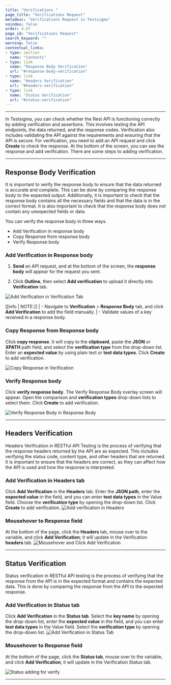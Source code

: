 ```yaml
---
title: "Verifications "
page_title: "Verifications Request"
metadesc: "Verifications Request in Testsigma"
noindex: false
order: 4.67
page_id: "Verifications Request"
search_keyword: ""
warning: false
contextual_links:
- type: section
  name: "Contents" 
- type: link
  name: "Response Body Verification"
  url: "#response-body-verification"
- type: link
  name: "Headers Verification"
  url: "#headers-verification"
- type: link
  name: "Status Verification"
  url: "#status-verification"
---
```


---

In Testsigma, you can check whether the Rest API is functioning correctly by adding verification and assertions. This involves testing the API endpoints, the data returned, and the response codes. Verification also includes validating the API against the requirements and ensuring that the API is secure. For verification, you need to add an API request and click **Create** to check the response. At the bottom of the screen, you can see the response and add verification. There are some steps to adding verification.

---

## **Response Body Verification**

It is important to verify the response body to ensure that the data returned is accurate and complete. This can be done by comparing the response body to the expected output. Additionally, it is important to check that the response body contains all the necessary fields and that the data is in the correct format. It is also important to check that the response body does not contain any unexpected fields or data.

You can verify the response body in three ways.
- Add Verification in response body
- Copy Response from response body
- Verify Response body

### **Add Verification in Response body**

1. **Send** an API request, and at the bottom of the screen, the **response body** will appear for the request you sent.

2. Click **Outline**, then select **Add verification** to upload it directly into **Verification** tab.

![Add Verification in Verification Tab](https://s3.amazonaws.com/static-docs.testsigma.com/new_images/projects/overview/responsebody_verification_restapi.gif)

[[info | NOTE:]]
| - Navigate to **Verification** > **Response Body** tab, and click **Add Verification** to add the field manually.
| - Validate values of a key received in a response body.

### **Copy Response from Response body**

Click **copy response**. It will copy to the **clipboard**, paste the **JSON** or **XPATH** path field, and select the **verification type** from the drop-down list. Enter an **expected value** by using plain text or **test data types**. Click **Create** to add verification.

![Copy Response in Verification](https://s3.amazonaws.com/static-docs.testsigma.com/new_images/projects/overview/copyresponse_verification_restapi.gif)

### **Verify Response body**

Click **verify response body**. The Verify Response Body overlay screen will appear. Open the comparison and **verification types** drop-down lists to select them. Click **Create** to add verification.

![Verify Response Body in Response Body](https://s3.amazonaws.com/static-docs.testsigma.com/new_images/projects/overview/verify_response_body_restapi.gif)

---

## **Headers Verification**

Headers Verification in RESTful API Testing is the process of verifying that the response headers returned by the API are as expected. This includes verifying the status code, content type, and other headers that are returned. It is important to ensure that the headers are correct, as they can affect how the API is used and how the response is interpreted.

### **Add Verification in Headers tab**

Click **Add Verification** in the **Headers** tab. Enter the **JSON path**, enter the **expected value** in the field, and you can enter **test data types** in the Value field. Choose the **verification type** by opening the drop-down list. Click **Create** to add verification.
![Add verification in Headers](https://s3.amazonaws.com/static-docs.testsigma.com/new_images/projects/overview/headersadd_headers_restapi.png)

### **Mousehover to Response field**

At the bottom of the page, click the **Headers** tab, mouse over to the variable, and click **Add Verification**; it will update in the Verification **headers** tab.
![Mousehover and Click Add Verification](https://s3.amazonaws.com/static-docs.testsigma.com/new_images/projects/overview/headersadd_tabheaders_restapi.png)

---

## **Status Verification**

Status verification in RESTful API testing is the process of verifying that the response from the API is in the expected format and contains the expected data. This is done by comparing the response from the API to the expected response. 

### **Add Verification in Status tab**

Click **Add Verification** in the **Status tab**. Select the **key name** by opening the drop-down list, enter the **expected value** in the field, and you can enter **test data types** in the Value field. Select the **verification type** by opening the drop-down list. 
![Add Verification in Status Tab](https://s3.amazonaws.com/static-docs.testsigma.com/new_images/projects/overview/status_addverfication_restapi.png)

### **Mousehover to Response field**

At the bottom of the page, click the **Status tab**, mouse over to the variable, and click **Add Verification**; it will update in the Verification Status tab.

![Status adding for verify](https://s3.amazonaws.com/static-docs.testsigma.com/new_images/projects/overview/status_tabaddverfication_restapi.png)

---
